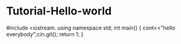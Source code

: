 # Tutorial-Hello-world
#include <iostream.
using namespace std;
int main()      {
cont<<"hello everybody";cin.git();
return 1;     }


